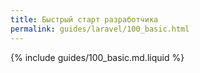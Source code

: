 ```yaml
---
title: Быстрый старт разработчика
permalink: guides/laravel/100_basic.html
---
```


{% include guides/100_basic.md.liquid %}
